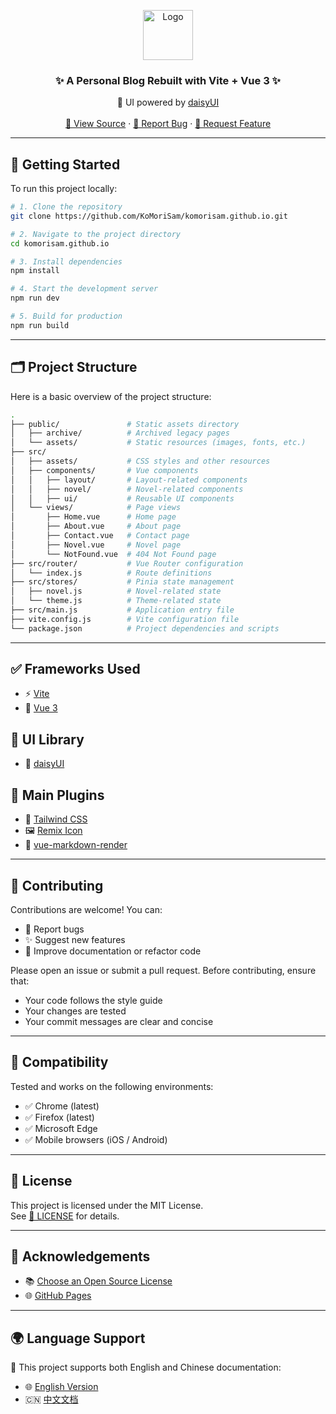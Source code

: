 <p align="center">
  <a href="https://komorisam.github.io/">
    <img src="https://komorisam.github.io/assets/image/favicon.png" alt="Logo" width="80" height="80">
  </a>

  <h3 align="center">✨ A Personal Blog Rebuilt with Vite + Vue 3 ✨</h3>
  <p align="center">
    🎨 UI powered by <a href="https://daisyui.com">daisyUI</a>
    <br />
    <br />
    <a href="https://github.com/KoMoriSam/komorisam.github.io">📂 View Source</a>
    ·
    <a href="https://github.com/KoMoriSam/komorisam.github.io/issues">🐞 Report Bug</a>
    ·
    <a href="https://github.com/KoMoriSam/komorisam.github.io/issues">🚀 Request Feature</a>
  </p>

---

## 🚀 Getting Started

To run this project locally:

```bash
# 1. Clone the repository
git clone https://github.com/KoMoriSam/komorisam.github.io.git

# 2. Navigate to the project directory
cd komorisam.github.io

# 3. Install dependencies
npm install

# 4. Start the development server
npm run dev

# 5. Build for production
npm run build
```

---

## 🗂️ Project Structure

Here is a basic overview of the project structure:

```bash
.
├── public/               # Static assets directory
│   ├── archive/          # Archived legacy pages
│   └── assets/           # Static resources (images, fonts, etc.)
├── src/
│   ├── assets/           # CSS styles and other resources
│   ├── components/       # Vue components
│   │   ├── layout/       # Layout-related components
│   │   ├── novel/        # Novel-related components
│   │   ├── ui/           # Reusable UI components
│   └── views/            # Page views
│       ├── Home.vue      # Home page
│       ├── About.vue     # About page
│       ├── Contact.vue   # Contact page
│       ├── Novel.vue     # Novel page
│       └── NotFound.vue  # 404 Not Found page
├── src/router/           # Vue Router configuration
│   └── index.js          # Route definitions
├── src/stores/           # Pinia state management
│   ├── novel.js          # Novel-related state
│   └── theme.js          # Theme-related state
├── src/main.js           # Application entry file
├── vite.config.js        # Vite configuration file
└── package.json          # Project dependencies and scripts
```

---

## ✅ Frameworks Used

- ⚡ [Vite](https://vite.dev/)
- 🧩 [Vue 3](https://vuejs.org/)

## 🧱 UI Library

- 🌼 [daisyUI](https://daisyui.com/)

## 🔌 Main Plugins

- 🎨 [Tailwind CSS](https://tailwindcss.com)
- 🖼️ [Remix Icon](https://remixicon.com)
- 📄 [vue-markdown-render](https://github.com/cloudacy/vue-markdown-render)

---

## 🤝 Contributing

Contributions are welcome! You can:

- 🐞 Report bugs
- ✨ Suggest new features
- 🧹 Improve documentation or refactor code

Please open an issue or submit a pull request. Before contributing, ensure that:

- Your code follows the style guide
- Your changes are tested
- Your commit messages are clear and concise

---

## 🧪 Compatibility

Tested and works on the following environments:

- ✅ Chrome (latest)
- ✅ Firefox (latest)
- ✅ Microsoft Edge
- ✅ Mobile browsers (iOS / Android)

---

## 📜 License

This project is licensed under the MIT License.  
See [📄 LICENSE](https://github.com/KoMoriSam/komorisam.github.io/blob/master/LICENSE) for details.

---

## 🙏 Acknowledgements

- 📚 [Choose an Open Source License](https://choosealicense.com)
- 🌐 [GitHub Pages](https://pages.github.com)

---

## 🌍 Language Support

📖 This project supports both English and Chinese documentation:

- 🌐 [English Version](https://github.com/KoMoriSam/komorisam.github.io/blob/main/README_en.md)
- 🇨🇳 [中文文档](https://github.com/KoMoriSam/komorisam.github.io/blob/main/README.md)
